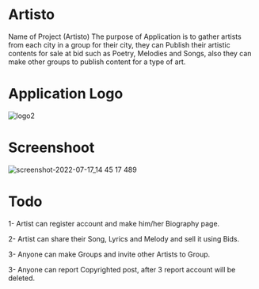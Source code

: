 # Artisto
Name of Project (Artisto)
   The purpose of Application is to gather artists from each city in a group for their city,
   they can Publish their artistic contents for sale at bid such as Poetry, Melodies and Songs,	
   also they can make other groups to publish content for a type of art.
   
# Application Logo
![logo2](https://user-images.githubusercontent.com/83242410/179398720-601c3ddf-a5ee-4183-8210-948515c92b9d.jpg)


# Screenshoot
![screenshot-2022-07-17_14 45 17 489](https://user-images.githubusercontent.com/83242410/179398628-d90ac29b-f308-4945-8e89-757504eba854.png)



# Todo

   1- Artist can register account and make him/her Biography page.
   
   2- Artist can share their Song, Lyrics and Melody and sell it using Bids.
   
   3- Anyone can make Groups and invite other Artists to Group.
   
   3- Anyone can report Copyrighted post, after 3 report account will be deleted.
   
   
